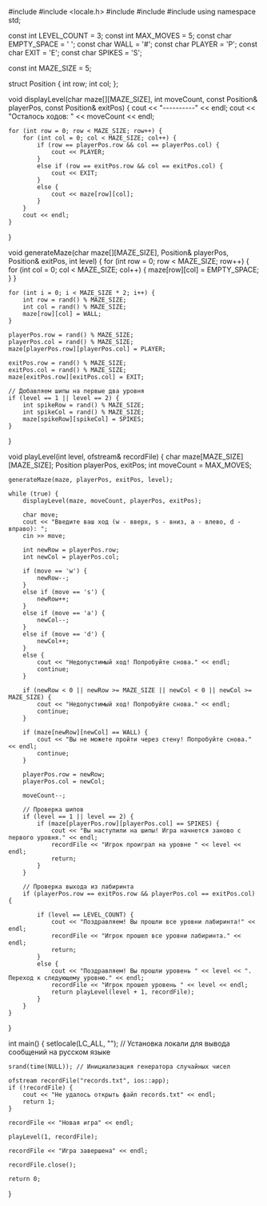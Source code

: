 #include <iostream>
#include <locale.h>
#include <fstream>
#include <ctime>
#include <cstdlib>
using namespace std;

const int LEVEL_COUNT = 3;
const int MAX_MOVES = 5;
const char EMPTY_SPACE = ' ';
const char WALL = '#';
const char PLAYER = 'P';
const char EXIT = 'E';
const char SPIKES = 'S';

const int MAZE_SIZE = 5;

struct Position {
    int row;
    int col;
};

void displayLevel(char maze[][MAZE_SIZE], int moveCount, const Position& playerPos, const Position& exitPos) {
    cout << "----------" << endl;
    cout << "Осталось ходов: " << moveCount << endl;

    for (int row = 0; row < MAZE_SIZE; row++) {
        for (int col = 0; col < MAZE_SIZE; col++) {
            if (row == playerPos.row && col == playerPos.col) {
                cout << PLAYER;
            }
            else if (row == exitPos.row && col == exitPos.col) {
                cout << EXIT;
            }
            else {
                cout << maze[row][col];
            }
        }
        cout << endl;
    }
}

void generateMaze(char maze[][MAZE_SIZE], Position& playerPos, Position& exitPos, int level) {
    for (int row = 0; row < MAZE_SIZE; row++) {
        for (int col = 0; col < MAZE_SIZE; col++) {
            maze[row][col] = EMPTY_SPACE;
        }
    }

    for (int i = 0; i < MAZE_SIZE * 2; i++) {
        int row = rand() % MAZE_SIZE;
        int col = rand() % MAZE_SIZE;
        maze[row][col] = WALL;
    }

    playerPos.row = rand() % MAZE_SIZE;
    playerPos.col = rand() % MAZE_SIZE;
    maze[playerPos.row][playerPos.col] = PLAYER;

    exitPos.row = rand() % MAZE_SIZE;
    exitPos.col = rand() % MAZE_SIZE;
    maze[exitPos.row][exitPos.col] = EXIT;

    // Добавляем шипы на первые два уровня
    if (level == 1 || level == 2) {
        int spikeRow = rand() % MAZE_SIZE;
        int spikeCol = rand() % MAZE_SIZE;
        maze[spikeRow][spikeCol] = SPIKES;
    }
}

void playLevel(int level, ofstream& recordFile) {
    char maze[MAZE_SIZE][MAZE_SIZE];
    Position playerPos, exitPos;
    int moveCount = MAX_MOVES;

    generateMaze(maze, playerPos, exitPos, level);

    while (true) {
        displayLevel(maze, moveCount, playerPos, exitPos);

        char move;
        cout << "Введите ваш ход (w - вверх, s - вниз, a - влево, d - вправо): ";
        cin >> move;

        int newRow = playerPos.row;
        int newCol = playerPos.col;

        if (move == 'w') {
            newRow--;
        }
        else if (move == 's') {
            newRow++;
        }
        else if (move == 'a') {
            newCol--;
        }
        else if (move == 'd') {
            newCol++;
        }
        else {
            cout << "Недопустимый ход! Попробуйте снова." << endl;
            continue;
        }

        if (newRow < 0 || newRow >= MAZE_SIZE || newCol < 0 || newCol >= MAZE_SIZE) {
            cout << "Недопустимый ход! Попробуйте снова." << endl;
            continue;
        }

        if (maze[newRow][newCol] == WALL) {
            cout << "Вы не можете пройти через стену! Попробуйте снова." << endl;
            continue;
        }

        playerPos.row = newRow;
        playerPos.col = newCol;

        moveCount--;

        // Проверка шипов
        if (level == 1 || level == 2) {
            if (maze[playerPos.row][playerPos.col] == SPIKES) {
                cout << "Вы наступили на шипы! Игра начнется заново с первого уровня." << endl;
                recordFile << "Игрок проиграл на уровне " << level << endl;
                return;
            }
        }

        // Проверка выхода из лабиринта
        if (playerPos.row == exitPos.row && playerPos.col == exitPos.col) {

            if (level == LEVEL_COUNT) {
                cout << "Поздравляем! Вы прошли все уровни лабиринта!" << endl;
                recordFile << "Игрок прошел все уровни лабиринта." << endl;
                return;
            }
            else {
                cout << "Поздравляем! Вы прошли уровень " << level << ". Переход к следующему уровню." << endl;
                recordFile << "Игрок прошел уровень " << level << endl;
                return playLevel(level + 1, recordFile);
            }
        }
    }
}

int main() {
    setlocale(LC_ALL, ""); // Установка локали для вывода сообщений на русском языке

    srand(time(NULL)); // Инициализация генератора случайных чисел

    ofstream recordFile("records.txt", ios::app);
    if (!recordFile) {
        cout << "Не удалось открыть файл records.txt" << endl;
        return 1;
    }

    recordFile << "Новая игра" << endl;

    playLevel(1, recordFile);

    recordFile << "Игра завершена" << endl;

    recordFile.close();

    return 0;
}

